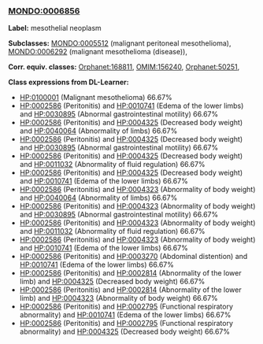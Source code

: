 
### [MONDO:0006856](http://purl.obolibrary.org/obo/MONDO_0006856)
**Label:** mesothelial neoplasm

**Subclasses:** [MONDO:0005512](http://purl.obolibrary.org/obo/MONDO_0005512) (malignant peritoneal mesothelioma), [MONDO:0006292](http://purl.obolibrary.org/obo/MONDO_0006292) (malignant mesothelioma (disease)), 

**Corr. equiv. classes:** [Orphanet:168811](http://www.orpha.net/ORDO/Orphanet_168811), [OMIM:156240](http://purl.obolibrary.org/obo/OMIM_156240), [Orphanet:50251](http://www.orpha.net/ORDO/Orphanet_50251), 

**Class expressions from DL-Learner:**

- [HP:0100001](http://purl.obolibrary.org/obo/HP_0100001) (Malignant mesothelioma) 66.67%
- [HP:0002586](http://purl.obolibrary.org/obo/HP_0002586) (Peritonitis) and [HP:0010741](http://purl.obolibrary.org/obo/HP_0010741) (Edema of the lower limbs) and [HP:0030895](http://purl.obolibrary.org/obo/HP_0030895) (Abnormal gastrointestinal motility) 66.67%
- [HP:0002586](http://purl.obolibrary.org/obo/HP_0002586) (Peritonitis) and [HP:0004325](http://purl.obolibrary.org/obo/HP_0004325) (Decreased body weight) and [HP:0040064](http://purl.obolibrary.org/obo/HP_0040064) (Abnormality of limbs) 66.67%
- [HP:0002586](http://purl.obolibrary.org/obo/HP_0002586) (Peritonitis) and [HP:0004325](http://purl.obolibrary.org/obo/HP_0004325) (Decreased body weight) and [HP:0030895](http://purl.obolibrary.org/obo/HP_0030895) (Abnormal gastrointestinal motility) 66.67%
- [HP:0002586](http://purl.obolibrary.org/obo/HP_0002586) (Peritonitis) and [HP:0004325](http://purl.obolibrary.org/obo/HP_0004325) (Decreased body weight) and [HP:0011032](http://purl.obolibrary.org/obo/HP_0011032) (Abnormality of fluid regulation) 66.67%
- [HP:0002586](http://purl.obolibrary.org/obo/HP_0002586) (Peritonitis) and [HP:0004325](http://purl.obolibrary.org/obo/HP_0004325) (Decreased body weight) and [HP:0010741](http://purl.obolibrary.org/obo/HP_0010741) (Edema of the lower limbs) 66.67%
- [HP:0002586](http://purl.obolibrary.org/obo/HP_0002586) (Peritonitis) and [HP:0004323](http://purl.obolibrary.org/obo/HP_0004323) (Abnormality of body weight) and [HP:0040064](http://purl.obolibrary.org/obo/HP_0040064) (Abnormality of limbs) 66.67%
- [HP:0002586](http://purl.obolibrary.org/obo/HP_0002586) (Peritonitis) and [HP:0004323](http://purl.obolibrary.org/obo/HP_0004323) (Abnormality of body weight) and [HP:0030895](http://purl.obolibrary.org/obo/HP_0030895) (Abnormal gastrointestinal motility) 66.67%
- [HP:0002586](http://purl.obolibrary.org/obo/HP_0002586) (Peritonitis) and [HP:0004323](http://purl.obolibrary.org/obo/HP_0004323) (Abnormality of body weight) and [HP:0011032](http://purl.obolibrary.org/obo/HP_0011032) (Abnormality of fluid regulation) 66.67%
- [HP:0002586](http://purl.obolibrary.org/obo/HP_0002586) (Peritonitis) and [HP:0004323](http://purl.obolibrary.org/obo/HP_0004323) (Abnormality of body weight) and [HP:0010741](http://purl.obolibrary.org/obo/HP_0010741) (Edema of the lower limbs) 66.67%
- [HP:0002586](http://purl.obolibrary.org/obo/HP_0002586) (Peritonitis) and [HP:0003270](http://purl.obolibrary.org/obo/HP_0003270) (Abdominal distention) and [HP:0010741](http://purl.obolibrary.org/obo/HP_0010741) (Edema of the lower limbs) 66.67%
- [HP:0002586](http://purl.obolibrary.org/obo/HP_0002586) (Peritonitis) and [HP:0002814](http://purl.obolibrary.org/obo/HP_0002814) (Abnormality of the lower limb) and [HP:0004325](http://purl.obolibrary.org/obo/HP_0004325) (Decreased body weight) 66.67%
- [HP:0002586](http://purl.obolibrary.org/obo/HP_0002586) (Peritonitis) and [HP:0002814](http://purl.obolibrary.org/obo/HP_0002814) (Abnormality of the lower limb) and [HP:0004323](http://purl.obolibrary.org/obo/HP_0004323) (Abnormality of body weight) 66.67%
- [HP:0002586](http://purl.obolibrary.org/obo/HP_0002586) (Peritonitis) and [HP:0002795](http://purl.obolibrary.org/obo/HP_0002795) (Functional respiratory abnormality) and [HP:0010741](http://purl.obolibrary.org/obo/HP_0010741) (Edema of the lower limbs) 66.67%
- [HP:0002586](http://purl.obolibrary.org/obo/HP_0002586) (Peritonitis) and [HP:0002795](http://purl.obolibrary.org/obo/HP_0002795) (Functional respiratory abnormality) and [HP:0004325](http://purl.obolibrary.org/obo/HP_0004325) (Decreased body weight) 66.67%


